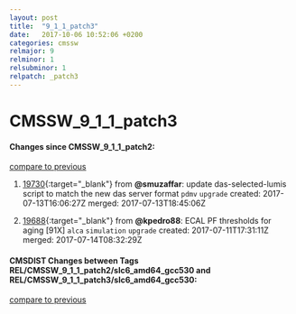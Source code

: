 ```yaml
---
layout: post
title:  "9_1_1_patch3"
date:   2017-10-06 10:52:06 +0200
categories: cmssw
relmajor: 9
relminor: 1
relsubminor: 1
relpatch: _patch3
---
```


# CMSSW_9_1_1_patch3
#### Changes since CMSSW_9_1_1_patch2:
[compare to previous](https://github.com/cms-sw/cmssw/compare/CMSSW_9_1_1_patch2...CMSSW_9_1_1_patch3)



1. [19730](http://github.com/cms-sw/cmssw/pull/19730){:target="_blank"}  from **@smuzaffar**: update das-selected-lumis script to match the new das server format `pdmv`  `upgrade`  created: 2017-07-13T16:06:27Z merged: 2017-07-13T18:45:06Z

1. [19688](http://github.com/cms-sw/cmssw/pull/19688){:target="_blank"}  from **@kpedro88**: ECAL PF thresholds for aging [91X] `alca`  `simulation`  `upgrade`  created: 2017-07-11T17:31:11Z merged: 2017-07-14T08:32:29Z

#### CMSDIST Changes between Tags REL/CMSSW_9_1_1_patch2/slc6_amd64_gcc530 and REL/CMSSW_9_1_1_patch3/slc6_amd64_gcc530:
[compare to previous](https://github.com/cms-sw/cmsdist/compare/REL/CMSSW_9_1_1_patch2/slc6_amd64_gcc530...REL/CMSSW_9_1_1_patch3/slc6_amd64_gcc530)


